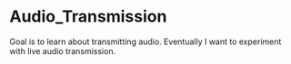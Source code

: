 # Audio_Transmission
Goal is to learn about transmitting audio.  Eventually I want to experiment with live audio transmission.
